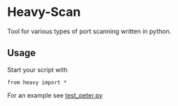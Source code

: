 # Heavy-Scan
Tool for various types of port scanning written in python.

## Usage
Start your script with
```
from heavy import *
```
For an example see [test_peter.py](scripts/test_peter.py)